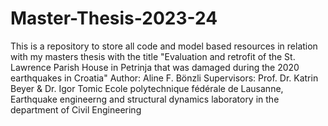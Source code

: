 # Master-Thesis-2023-24
This is a repository to store all code and model based resources in relation with my masters thesis with the title "Evaluation and retrofit of the St. Lawrence Parish House in Petrinja that was damaged during the 2020 earthquakes in Croatia"
Author: Aline F. Bönzli
Supervisors: Prof. Dr. Katrin Beyer & Dr. Igor Tomic
Ecole polytechnique fédérale de Lausanne, Earthquake engineerng and structural dynamics laboratory in the department of Civil Engineering
